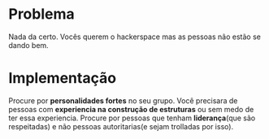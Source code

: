 # Problema

Nada da certo. Vocês querem o hackerspace mas as pessoas não estão se dando bem.

# Implementação

Procure por **personalidades fortes** no seu grupo. Você precisara de pessoas com **experiencia na construção de estruturas** ou sem medo de ter essa experiencia. Procure por pessoas que tenham **liderança**(que são respeitadas) e não pessoas autoritarias(e sejam trolladas por isso).
